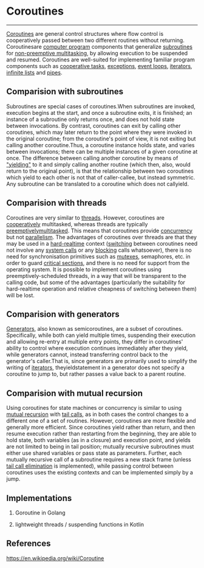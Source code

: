 # Coroutines

---

[Coroutines](https://www.geeksforgeeks.org/coroutine-in-python/) are general control structures where flow control is cooperatively passed between two different routines without returning.
Coroutinesare [computer program](https://en.wikipedia.org/wiki/Computer_program) components that generalize [subroutines](https://en.wikipedia.org/wiki/Subroutine) for [non-preemptive multitasking](https://en.wikipedia.org/wiki/Non-preemptive_multitasking), by allowing execution to be suspended and resumed. Coroutines are well-suited for implementing familiar program components such as [cooperative tasks](https://en.wikipedia.org/wiki/Cooperative_multitasking), [exceptions](https://en.wikipedia.org/wiki/Exception_handling), [event loops](https://en.wikipedia.org/wiki/Event_loop), [iterators](https://en.wikipedia.org/wiki/Iterator), [infinite lists](https://en.wikipedia.org/wiki/Lazy_evaluation) and [pipes](https://en.wikipedia.org/wiki/Pipeline_(software)).

## Comparision with subroutines

Subroutines are special cases of coroutines.When subroutines are invoked, execution begins at the start, and once a subroutine exits, it is finished; an instance of a subroutine only returns once, and does not hold state between invocations. By contrast, coroutines can exit by calling other coroutines, which may later return to the point where they were invoked in the original coroutine; from the coroutine's point of view, it is not exiting but calling another coroutine.Thus, a coroutine instance holds state, and varies between invocations; there can be multiple instances of a given coroutine at once. The difference between calling another coroutine by means of ["yielding"](https://en.wikipedia.org/wiki/Yield_(multithreading)) to it and simply calling another routine (which then, also, would return to the original point), is that the relationship between two coroutines which yield to each other is not that of caller-callee, but instead symmetric.
Any subroutine can be translated to a coroutine which does not callyield.

## Comparision with threads

Coroutines are very similar to [threads](https://en.wikipedia.org/wiki/Thread_(computing)). However, coroutines are [cooperatively](https://en.wikipedia.org/wiki/Cooperative_multitasking) multitasked, whereas threads are typically [preemptively](https://en.wikipedia.org/wiki/Preemptive_multitasking)[multitasked](https://en.wikipedia.org/wiki/Multitasking). This means that coroutines provide [concurrency](https://en.wikipedia.org/wiki/Concurrency_(computer_science)) but not [parallelism](https://en.wikipedia.org/wiki/Parallel_computing). The advantages of coroutines over threads are that they may be used in a [hard-realtime](https://en.wikipedia.org/wiki/Hard_realtime) context ([switching](https://en.wikipedia.org/wiki/Context_switch) between coroutines need not involve any [system calls](https://en.wikipedia.org/wiki/System_calls) or any [blocking](https://en.wikipedia.org/wiki/Blocking_(computing)) calls whatsoever), there is no need for synchronisation primitives such as [mutexes](https://en.wikipedia.org/wiki/Mutex), semaphores, etc. in order to guard [critical sections](https://en.wikipedia.org/wiki/Critical_sections), and there is no need for support from the operating system.
It is possible to implement coroutines using preemptively-scheduled threads, in a way that will be transparent to the calling code, but some of the advantages (particularly the suitability for hard-realtime operation and relative cheapness of switching between them) will be lost.

## Comparision with generators

[Generators](https://en.wikipedia.org/wiki/Generator_(computer_science)), also known as semicoroutines, are a subset of coroutines. Specifically, while both can yield multiple times, suspending their execution and allowing re-entry at multiple entry points, they differ in coroutines' ability to control where execution continues immediately after they yield, while generators cannot, instead transferring control back to the generator's caller.That is, since generators are primarily used to simplify the writing of [iterators](https://en.wikipedia.org/wiki/Iterator), theyieldstatement in a generator does not specify a coroutine to jump to, but rather passes a value back to a parent routine.

## Comparision with mutual recursion

Using coroutines for state machines or concurrency is similar to using [mutual recursion](https://en.wikipedia.org/wiki/Mutual_recursion) with [tail calls](https://en.wikipedia.org/wiki/Tail_call), as in both cases the control changes to a different one of a set of routines. However, coroutines are more flexible and generally more efficient. Since coroutines yield rather than return, and then resume execution rather than restarting from the beginning, they are able to hold state, both variables (as in a closure) and execution point, and yields are not limited to being in tail position; mutually recursive subroutines must either use shared variables or pass state as parameters. Further, each mutually recursive call of a subroutine requires a new stack frame (unless [tail call elimination](https://en.wikipedia.org/wiki/Tail_call_elimination) is implemented), while passing control between coroutines uses the existing contexts and can be implemented simply by a jump.

## Implementations

1. Goroutine in Golang

2. lightweight threads / suspending functions in Kotlin

## References

<https://en.wikipedia.org/wiki/Coroutine>
